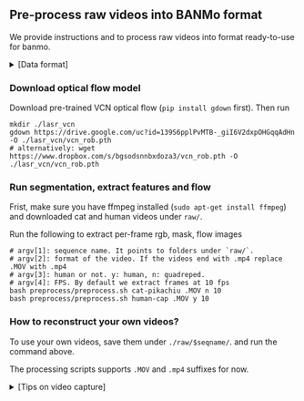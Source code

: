 ## Pre-process raw videos into BANMo format

We provide instructions and to process raw videos into format ready-to-use for banmo.

<details><summary>[Data format]</summary>

```
DAVIS/
    JPEGImages/
        Full-Resolution/
            sequence-name/
                {%05d}.jpg
    # segmentations from detectron2
    Annotations/
        Full-Resolution/
            sequence-name/
                {%05d}.png
    # forward backward flow between every {1,2,4,8,16,32} frames from VCN-robust
    FlowBW_%d/ and FlowFw_%d/ 
        Full-Resolution/
            sequence-name/ and optionally seqname-name_{%02d}/ (frame interval)
                flo-{%05d}.pfm
                occ-{%05d}.pfm
                visflo-{%05d}.jpg
                warp-{%05d}.jpg
    # 16-dim Densepose features from CSE
    Densepose/
        Full-Resolution/
            sequence-name/
                # 112x(112*16) cropped densepose features
                feat-{%05d}.pfm 
                # [x,y,w,h] saved to warp cropped features to original coordinate
                bbox-{%05d}.txt 
                # densepose surface indices, for visualization
                {%05d}.pfm 
    # lines of pixels in order to speed up dataloading
    Pixels/  
        Full-Resolution/
            sequence-name/
                # skipped frames of flow followed by frame index
                %d-%05d/ 
```
Under each folder, there are visualizations of segmentation, flow and densepose not listed above.
</details>

### Download optical flow model
Download pre-trained VCN optical flow (`pip install gdown` first). Then run
```
mkdir ./lasr_vcn
gdown https://drive.google.com/uc?id=139S6pplPvMTB-_giI6V2dxpOHGqqAdHn -O ./lasr_vcn/vcn_rob.pth
# alternatively: wget https://www.dropbox.com/s/bgsodsnnbxdoza3/vcn_rob.pth -O ./lasr_vcn/vcn_rob.pth
```

### Run segmentation, extract features and flow
Frist, make sure you have ffmpeg installed (`sudo apt-get install ffmpeg`) and 
downloaded cat and human videos under `raw/`.  

Run the following to extract per-frame rgb, mask, flow images 
```
# argv[1]: sequence name. It points to folders under `raw/`.
# argv[2]: format of the video. If the videos end with .mp4 replace .MOV with .mp4
# argv[3]: human or not. y: human, n: quadreped.
# argv[4]: FPS. By default we extract frames at 10 fps
bash preprocess/preprocess.sh cat-pikachiu .MOV n 10 
bash preprocess/preprocess.sh human-cap .MOV y 10 
```

### How to reconstruct your own videos?
To use your own videos, save them under `./raw/$seqname/`. and run the 
command above.

The processing scripts supports `.MOV` and `.mp4` suffixes for now.


<details><summary>[Tips on video capture]</summary>

- Avoid occluding the target by the background, and keep object within the frame. Otherwise, segmentation may fail.

- Avoid zooming. Banmo assumes a constant camera parameter per video.

- Use higher-res videos. The examples uses images of 1920x1080.
</details>

